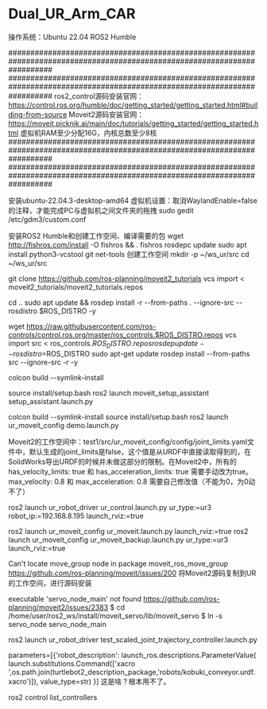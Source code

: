 # Dual_UR_Arm_CAR
操作系统：Ubuntu 22.04 ROS2 Humble

##########################################################################################################################
##########################################################################################################################
ros2_control源码安装官网：https://control.ros.org/humble/doc/getting_started/getting_started.html#building-from-source
Moveit2源码安装官网：https://moveit.picknik.ai/main/doc/tutorials/getting_started/getting_started.html
虚拟机RAM至少分配16G，内核总数至少8核
##########################################################################################################################
##########################################################################################################################


安装ubuntu-22.04.3-desktop-amd64
虚拟机设置：取消WaylandEnable=false的注释，才能完成PC与虚拟机之间文件夹的拖拽
sudo gedit /etc/gdm3/custom.conf

安装ROS2 Humble和创建工作空间、编译需要的包
wget http://fishros.com/install -O fishros && . fishros
rosdepc update
sudo apt install python3-vcstool git net-tools
创建工作空间
mkdir -p ~/ws_ur/src
cd ~/ws_ur/src

git clone https://github.com/ros-planning/moveit2_tutorials
vcs import < moveit2_tutorials/moveit2_tutorials.repos

cd ..
sudo apt update && rosdep install -r --from-paths . --ignore-src --rosdistro $ROS_DISTRO -y

wget https://raw.githubusercontent.com/ros-controls/control.ros.org/master/ros_controls.$ROS_DISTRO.repos
vcs import src < ros_controls.$ROS_DISTRO.repos
rosdep update --rosdistro=$ROS_DISTRO
sudo apt-get update
rosdep install --from-paths src --ignore-src -r -y

colcon build --symlink-install

source install/setup.bash
ros2 launch moveit_setup_assistant setup_assistant.launch.py

colcon build --symlink-install
source install/setup.bash
ros2 launch ur_moveit_config demo.launch.py

Moveit2的工作空间中：test1/src/ur_moveit_config/config/joint_limits.yaml文件中，默认生成的joint_limits是false，这个值是从URDF中直接读取得到的，在SolidWorks导出URDF的时候并未做这部分的限制。在Moveit2中，所有的    has_velocity_limits: true 和 has_acceleration_limits: true 需要手动改为true。max_velocity: 0.8 和 max_acceleration: 0.8 需要自己修改值（不能为0，为0动不了）




ros2 launch ur_robot_driver ur_control.launch.py ur_type:=ur3 robot_ip:=192.168.8.195 launch_rviz:=true


ros2 launch ur_moveit_config ur_moveit.launch.py launch_rviz:=true
ros2 launch ur_moveit_config ur_moveit_backup.launch.py ur_type:=ur3 launch_rviz:=true





Can't locate move_group node in package moveit_ros_move_group
https://github.com/ros-planning/moveit/issues/200
将Moveit2源码复制到UR的工作空间，进行源码安装



executable 'servo_node_main' not found
https://github.com/ros-planning/moveit2/issues/2383
$ cd /home/user/ros2_ws/install/moveit_servo/lib/moveit_servo
$ ln -s servo_node servo_node_main



ros2 launch ur_robot_driver test_scaled_joint_trajectory_controller.launch.py



parameters=[{'robot_description': launch_ros.descriptions.ParameterValue( launch.substitutions.Command(['xacro ',os.path.join(turtlebot2_description_package,'robots/kobuki_conveyor.urdf.xacro')]), value_type=str)  }]
这是啥？根本用不了。




ros2 control list_controllers
